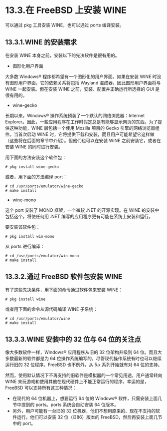 # 13.3.在 FreeBSD 上安装 WINE

可以通过 pkg 工具安装 WINE，也可以通过 ports 编译安装。

## 13.3.1.WINE 的安装需求

在安装 WINE 本身之前，安装以下的先决软件是很有用的。

- 图形化用户界面

大多数 Windows® 程序都希望有一个图形化的用户界面。如果在安装 WINE 时没有图形用户界面，它的依赖关系将包括 Wayland 混成器，因此图形用户界面将与 WINE 一起安装。但在安装 WINE 之前，安装、配置并正确运行所选择的 GUI 是很有用的。

- wine-gecko

长期以来，Windows® 操作系统预装了一个默认的网络浏览器：Internet Explorer。因此，一些应用程序在工作时假定总是有能够显示网页的东西。为了提供这种功能，WINE 层包括一个使用 Mozilla 项目的 Gecko 引擎的网络浏览器组件。当首次启动 WINE 时，它将提供下载和安装，而且用户可能希望它这样做（这些将在后面的章节中介绍）。但他们也可以在安装 WINE 之前安装它，或者在安装 WINE 的同时进行安装。

用下面的方法安装这个软件包：

```
# pkg install wine-gecko
```

或者，用下面的方法编译 port：

```
# cd /usr/ports/emulator/wine-gecko
# make install
```

- wine-mono

这个 port 安装了 MONO 框架，一个微软 .NET 的开源实现。在 WINE 的安装中包括这个，将使任何用 .NET 编写的应用程序更有可能在系统上安装和运行。

要安装该软件包：

```
# pkg install win-mono
```

从 ports 进行编译：

```
# cd /usr/ports/emulator/win-mono
# make install
```

## 13.3.2.通过 FreeBSD 软件包安装 WINE

有了这些先决条件，用下面的命令通过软件包来安装 WINE：

```
# pkg install wine
```

或者用下面的命令从源代码编译 WINE 子系统：

```
# cd /usr/ports/emulator/wine
# make install
```

## 13.3.3.WINE 安装中的 32 位与 64 位的关注点

像大多数软件一样，Windows® 应用程序从旧的 32 位架构升级到 64 位。而且大多数最新的软件都是为 64 位操作系统编写的，尽管现代操作系统有时也可以继续运行旧的 32 位程序。FreeBSD 也不例外，从 5.x 系列开始就有对 64 位的支持。

然而，使用默认情况下不再支持的旧软件是模拟器的一个常见用途，用户通常转向 WINE 来玩游戏和使用其他在现代硬件上不能正常运行的程序。幸运的是，FreeBSD 可以支持所有这三种情况：

- 在现代的 64 位机器上，想要运行 64 位的 Windows® 软件，只需安装上面几节中提到的 ports。ports 系统会自动安装 64 位版本。
- 另外，用户可能有一台旧的 32 位机器，他们不想用原来的、现在不支持的软件运行。他们可以安装 32 位（i386）版本的 FreeBSD，然后再安装上面几节中的 port。
